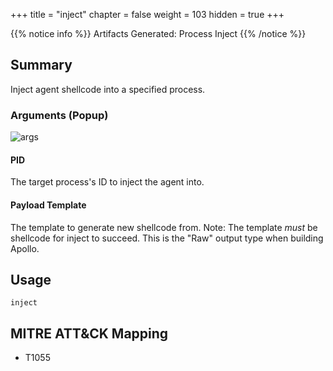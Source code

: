 +++
title = "inject"
chapter = false
weight = 103
hidden = true
+++

{{% notice info %}}
Artifacts Generated: Process Inject
{{% /notice %}}

## Summary
Inject agent shellcode into a specified process.

### Arguments (Popup)

![args](../images/inject.png)

#### PID
The target process's ID to inject the agent into.

#### Payload Template
The template to generate new shellcode from. Note: The template _must_ be shellcode for inject to succeed. This is the "Raw" output type when building Apollo.

## Usage
```
inject
```

## MITRE ATT&CK Mapping

- T1055